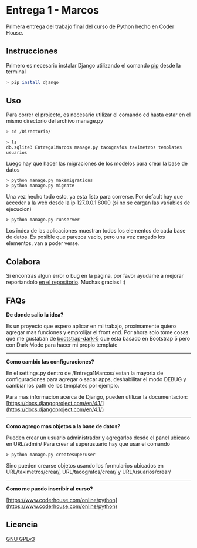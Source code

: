 # Entrega 1 - Marcos

Primera entrega del trabajo final del curso de Python hecho en Coder House.

## Instrucciones

Primero es necesario instalar Django utilizando el comando [pip](https://pip.pypa.io/en/stable/) desde la terminal

```bash
> pip install django
```

## Uso

Para correr el projecto, es necesario utilizar el comando cd hasta estar en el mismo directorio del archivo manage.py

```bash
> cd /Directorio/
```

```
> ls
db.sqlite3 Entrega1Marcos manage.py tacografos taximetros templates usuarios
```

Luego hay que hacer las migraciones de los modelos para crear la base de datos

```
> python manage.py makemigrations
> python manage.py migrate
```

Una vez hecho todo esto, ya esta listo para correrse. Por default hay que acceder a la web desde la ip 127.0.0.1:8000 (si no se cargan las variables de ejecucion)

```
> python manage.py runserver
```

Los index de las aplicaciones muestran todos los elementos de cada base de datos. Es posible que parezca vacio, pero una vez cargado los elementos, van a poder verse.


## Colabora

Si encontras algun error o bug en la pagina, por favor ayudame a mejorar reportandolo [en el repositorio](https://github.com/Jnioms/Entrega1-Marcos/issues). Muchas gracias! :)

## FAQs

**De donde salio la idea?**

Es un proyecto que espero aplicar en mi trabajo, proximamente quiero agregar mas funciones y emprolijar el front end. Por ahora solo tome cosas que me gustaban de [bootstrap-dark-5](https://vinorodrigues.github.io/bootstrap-dark-5/) que esta basado en Bootstrap 5 pero con Dark Mode para hacer mi propio template

---
**Como cambio las configuraciones?**

En el settings.py dentro de /Entrega1Marcos/ estan la mayoria de configuraciones para agregar o sacar apps, deshabilitar el modo DEBUG y cambiar los path de los templates por ejemplo.

Para mas informacion acerca de Django, pueden utilizar la documentacion: [https://docs.djangoproject.com/en/4.1/](https://docs.djangoproject.com/en/4.1/)

---
**Como agrego mas objetos a la base de datos?**

Pueden crear un usuario administrador y agregarlos desde el panel ubicado en URL/admin/
Para crear al superusuario hay que usar el comando 

```
> python manage.py createsuperuser
```

Sino pueden crearse objetos usando los formularios ubicados en URL/taximetros/crear/, URL/tacografos/crear/ y URL/usuarios/crear/

---
**Como me puedo inscribir al curso?**

[https://www.coderhouse.com/online/python](https://www.coderhouse.com/online/python)

## Licencia
[GNU GPLv3](https://choosealicense.com/licenses/gpl-3.0/)
